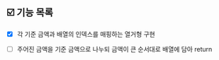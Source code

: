 ## ☑️ 기능 목록

- [x] 각 기준 금액과 배열의 인덱스를 매핑하는 열거형 구현

- [ ] 주어진 금액을 기준 금액으로 나누되 금액이 큰 순서대로 배열에 담아 return
